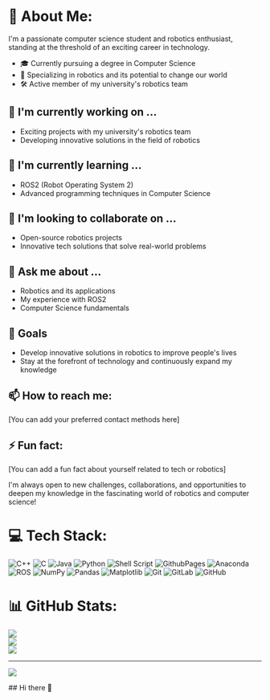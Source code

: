 # 💫 About Me:
I'm a passionate computer science student and robotics enthusiast, standing at the threshold of an exciting career in technology.

- 🎓 Currently pursuing a degree in Computer Science
- 🤖 Specializing in robotics and its potential to change our world
- 🛠️ Active member of my university's robotics team

## 🔭 I'm currently working on ...
- Exciting projects with my university's robotics team
- Developing innovative solutions in the field of robotics

## 🌱 I'm currently learning ...
- ROS2 (Robot Operating System 2)
- Advanced programming techniques in Computer Science

## 👯 I'm looking to collaborate on ...
- Open-source robotics projects
- Innovative tech solutions that solve real-world problems

## 💬 Ask me about ...
- Robotics and its applications
- My experience with ROS2
- Computer Science fundamentals

## 🚀 Goals
- Develop innovative solutions in robotics to improve people's lives
- Stay at the forefront of technology and continuously expand my knowledge

## 📫 How to reach me:
[You can add your preferred contact methods here]

## ⚡ Fun fact:
[You can add a fun fact about yourself related to tech or robotics]

I'm always open to new challenges, collaborations, and opportunities to deepen my knowledge in the fascinating world of robotics and computer science!


# 💻 Tech Stack:
![C++](https://img.shields.io/badge/c++-%2300599C.svg?style=for-the-badge&logo=c%2B%2B&logoColor=white) ![C](https://img.shields.io/badge/c-%2300599C.svg?style=for-the-badge&logo=c&logoColor=white) ![Java](https://img.shields.io/badge/java-%23ED8B00.svg?style=for-the-badge&logo=openjdk&logoColor=white) ![Python](https://img.shields.io/badge/python-3670A0?style=for-the-badge&logo=python&logoColor=ffdd54) ![Shell Script](https://img.shields.io/badge/shell_script-%23121011.svg?style=for-the-badge&logo=gnu-bash&logoColor=white) ![GithubPages](https://img.shields.io/badge/github%20pages-121013?style=for-the-badge&logo=github&logoColor=white) ![Anaconda](https://img.shields.io/badge/Anaconda-%2344A833.svg?style=for-the-badge&logo=anaconda&logoColor=white) ![ROS](https://img.shields.io/badge/ros-%230A0FF9.svg?style=for-the-badge&logo=ros&logoColor=white) ![NumPy](https://img.shields.io/badge/numpy-%23013243.svg?style=for-the-badge&logo=numpy&logoColor=white) ![Pandas](https://img.shields.io/badge/pandas-%23150458.svg?style=for-the-badge&logo=pandas&logoColor=white) ![Matplotlib](https://img.shields.io/badge/Matplotlib-%23ffffff.svg?style=for-the-badge&logo=Matplotlib&logoColor=black) ![Git](https://img.shields.io/badge/git-%23F05033.svg?style=for-the-badge&logo=git&logoColor=white) ![GitLab](https://img.shields.io/badge/gitlab-%23181717.svg?style=for-the-badge&logo=gitlab&logoColor=white) ![GitHub](https://img.shields.io/badge/github-%23121011.svg?style=for-the-badge&logo=github&logoColor=white)
# 📊 GitHub Stats:
![](https://github-readme-stats.vercel.app/api?username=oirad-02&theme=dark&hide_border=false&include_all_commits=true&count_private=false)<br/>
![](https://github-readme-streak-stats.herokuapp.com/?user=oirad-02&theme=dark&hide_border=false)<br/>
![](https://github-readme-stats.vercel.app/api/top-langs/?username=oirad-02&theme=dark&hide_border=false&include_all_commits=true&count_private=false&layout=compact)


---
[![](https://visitcount.itsvg.in/api?id=oirad-02&icon=0&color=0)](https://visitcount.itsvg.in)

<!-- Proudly created with GPRM ( https://gprm.itsvg.in ) -->## Hi there 👋

<!--
**oirad-02/oirad-02** is a ✨ _special_ ✨ repository because its `README.md` (this file) appears on your GitHub profile.

Here are some ideas to get you started:

- 🔭 I’m currently working on ...
- 🌱 I’m currently learning ...
- 👯 I’m looking to collaborate on ...
- 🤔 I’m looking for help with ...
- 💬 Ask me about ...
- 📫 How to reach me: ...
- 😄 Pronouns: ...
- ⚡ Fun fact: ...
-->

